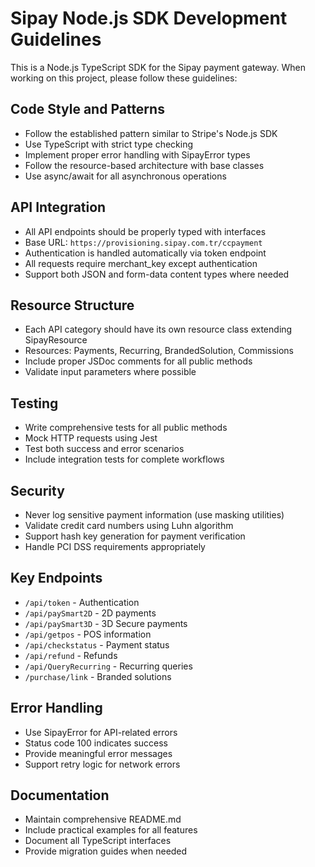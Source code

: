# Sipay Node.js SDK Development Guidelines

This is a Node.js TypeScript SDK for the Sipay payment gateway. When working on this project, please follow these guidelines:

## Code Style and Patterns

- Follow the established pattern similar to Stripe's Node.js SDK
- Use TypeScript with strict type checking
- Implement proper error handling with SipayError types
- Follow the resource-based architecture with base classes
- Use async/await for all asynchronous operations

## API Integration

- All API endpoints should be properly typed with interfaces
- Base URL: `https://provisioning.sipay.com.tr/ccpayment`
- Authentication is handled automatically via token endpoint
- All requests require merchant_key except authentication
- Support both JSON and form-data content types where needed

## Resource Structure

- Each API category should have its own resource class extending SipayResource
- Resources: Payments, Recurring, BrandedSolution, Commissions
- Include proper JSDoc comments for all public methods
- Validate input parameters where possible

## Testing

- Write comprehensive tests for all public methods
- Mock HTTP requests using Jest
- Test both success and error scenarios
- Include integration tests for complete workflows

## Security

- Never log sensitive payment information (use masking utilities)
- Validate credit card numbers using Luhn algorithm
- Support hash key generation for payment verification
- Handle PCI DSS requirements appropriately

## Key Endpoints

- `/api/token` - Authentication
- `/api/paySmart2D` - 2D payments
- `/api/paySmart3D` - 3D Secure payments
- `/api/getpos` - POS information
- `/api/checkstatus` - Payment status
- `/api/refund` - Refunds
- `/api/QueryRecurring` - Recurring queries
- `/purchase/link` - Branded solutions

## Error Handling

- Use SipayError for API-related errors
- Status code 100 indicates success
- Provide meaningful error messages
- Support retry logic for network errors

## Documentation

- Maintain comprehensive README.md
- Include practical examples for all features
- Document all TypeScript interfaces
- Provide migration guides when needed
